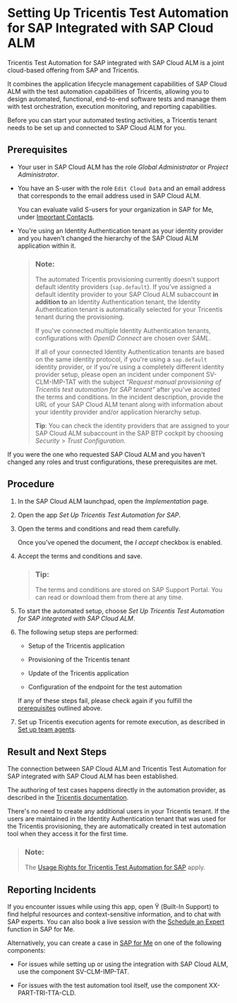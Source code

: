 <!-- loio2bddb584d07d4833b7e33454c3c4a79d -->

<link rel="stylesheet" type="text/css" href="../css/sap-icons.css"/>

# Setting Up Tricentis Test Automation for SAP Integrated with SAP Cloud ALM

Tricentis Test Automation for SAP integrated with SAP Cloud ALM is a joint cloud-based offering from SAP and Tricentis.



It combines the application lifecycle management capabilities of SAP Cloud ALM with the test automation capabilities of Tricentis, allowing you to design automated, functional, end-to-end software tests and manage them with test orchestration, execution monitoring, and reporting capabilities.

Before you can start your automated testing activities, a Tricentis tenant needs to be set up and connected to SAP Cloud ALM for you.



<a name="loio2bddb584d07d4833b7e33454c3c4a79d__section_wqn_kt5_4wb"/>

## Prerequisites

-   Your user in SAP Cloud ALM has the role *Global Administrator* or *Project Administrator*.

-   You have an S-user with the role `Edit Cloud Data` and an email address that corresponds to the email address used in SAP Cloud ALM.

    You can evaluate valid S-users for your organization in SAP for Me, under [Important Contacts](https://me.sap.com/userscontacts/impcont).

-   You're using an Identity Authentication tenant as your identity provider and you haven't changed the hierarchy of the SAP Cloud ALM application within it.

    > ### Note:  
    > The automated Tricentis provisioning currently doesn't support default identity providers \(`sap.default`\). If you've assigned a default identity provider to your SAP Cloud ALM subaccount **in addition to** an Identity Authentication tenant, the Identity Authentication tenant is automatically selected for your Tricentis tenant during the provisioning.
    > 
    > If you've connected multiple Identity Authentication tenants, configurations with *OpenID Connect* are chosen over *SAML*.
    > 
    > If all of your connected Identity Authentication tenants are based on the same identity protocol, if you're using a `sap.default` identity provider, or if you're using a completely different identity provider setup, please open an incident under component SV-CLM-IMP-TAT with the subject *"Request manual provisioning of Tricentis test automation for SAP tenant"* after you've accepted the terms and conditions. In the incident description, provide the URL of your SAP Cloud ALM tenant along with information about your identity provider and/or application hierarchy setup.
    > 
    > **Tip**: You can check the identity providers that are assigned to your SAP Cloud ALM subaccount in the SAP BTP cockpit by choosing *Security* \> *Trust Configuration*.


If you were the one who requested SAP Cloud ALM and you haven't changed any roles and trust configurations, these prerequisites are met.



<a name="loio2bddb584d07d4833b7e33454c3c4a79d__section_dvv_kt5_4wb"/>

## Procedure

1.  In the SAP Cloud ALM launchpad, open the *Implementation* page.

2.  Open the app *Set Up Tricentis Test Automation for SAP*.

3.  Open the terms and conditions and read them carefully.

    Once you've opened the document, the *I accept* checkbox is enabled.

4.  Accept the terms and conditions and save.

    > ### Tip:  
    > The terms and conditions are stored on SAP Support Portal. You can read or download them from there at any time.

5.  To start the automated setup, choose *Set Up Tricentis Test Automation for SAP integrated with SAP Cloud ALM*.

6.  The following setup steps are performed:

    -   Setup of the Tricentis application

    -   Provisioning of the Tricentis tenant

    -   Update of the Tricentis application

    -   Configuration of the endpoint for the test automation


    If any of these steps fail, please check again if you fulfill the [prerequisites](setting-up-tricentis-test-automation-for-sap-integrated-with-sap-cloud-alm-2bddb58.md#loio2bddb584d07d4833b7e33454c3c4a79d__section_wqn_kt5_4wb) outlined above.

7.  Set up Tricentis execution agents for remote execution, as described in [Set up team agents](https://documentation.tricentis.com/sap/tta_cloud_es/en/content/admin_guide/agents_team.htm).




<a name="loio2bddb584d07d4833b7e33454c3c4a79d__section_nln_ytb_kbc"/>

## Result and Next Steps

The connection between SAP Cloud ALM and Tricentis Test Automation for SAP integrated with SAP Cloud ALM has been established.

The authoring of test cases happens directly in the automation provider, as described in the [Tricentis documentation](https://documentation.tricentis.com/sap/tta_cloud_es/en/content/get_started.htm).

There's no need to create any additional users in your Tricentis tenant. If the users are maintained in the Identity Authentication tenant that was used for the Tricentis provisioning, they are automatically created in test automation tool when they access it for the first time.

> ### Note:  
> The [Usage Rights for Tricentis Test Automation for SAP](https://support.sap.com/en/alm/usage-rights.html?anchorId=section_138430085) apply.



<a name="loio2bddb584d07d4833b7e33454c3c4a79d__section_olf_bmk_lzb"/>

## Reporting Incidents

If you encounter issues while using this app, open <span class="SAP-icons-V5"></span> \(Built-In Support\) to find helpful resources and context-sensitive information, and to chat with SAP experts. You can also book a live session with the [Schedule an Expert](https://me.sap.com/app/sae) function in SAP for Me.

Alternatively, you can create a case in [SAP for Me](https://me.sap.com/app/casecreate) on one of the following components:

-   For issues while setting up or using the integration with SAP Cloud ALM, use the component SV-CLM-IMP-TAT.

-   For issues with the test automation tool itself, use the component XX-PART-TRI-TTA-CLD.


